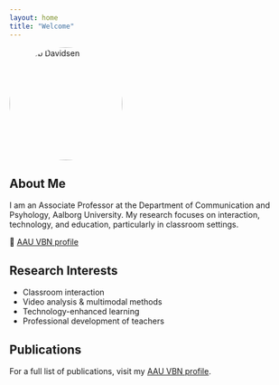 ```yaml
---
layout: home
title: "Welcome"
---
```


<img src="/assets/images/profile.jpg" alt="Jacob Davidsen" style="width:200px; border-radius: 50%;">

## About Me

I am an Associate Professor at the Department of Communication and Psyhology, Aalborg University. My research focuses on interaction, technology, and education, particularly in classroom settings.

🔗 [AAU VBN profile](https://vbn.aau.dk/en/persons/jdavidsen)

## Research Interests

- Classroom interaction  
- Video analysis & multimodal methods  
- Technology-enhanced learning  
- Professional development of teachers  

## Publications

For a full list of publications, visit my [AAU VBN profile](https://vbn.aau.dk/en/persons/jdavidsen).
